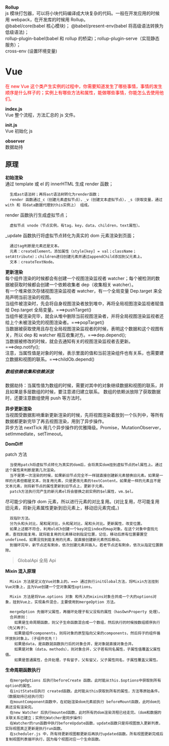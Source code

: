 **Rollup**  
js 模块打包器，可以将小块代码编译成大块复杂的代码。一般在开发应用的时候用 webpack，在开发库的时候用 Rollup。  
@babel/core(babel 核心模块)； @babel/present-env(babel 将高级语法转换为低级语法)；  
rollup-plugin-babel(babel 和 rollup 的桥梁)；rollup-plugin-serve（实现静态服务）；  
cross-env (设置环境变量)

# Vue

<font color='red'>在 new Vue 这个类产生实例的过程中，你需要知道发生了哪些事情，事情的发生顺序是什么样子的；实例上有哪些方法和属性，能做哪些事情，你能怎么去使用他们。</font>

**index.js**  
Vue 整个流程，方法汇总的 js 文件。

**init.js**  
Vue 初始化 js

**observer**  
数据劫持

## 原理

**初始渲染**  
通过 template 或 el 的 innerHTML 生成 render 函数；

```
  生成ast语法树；再将ast语法树转化为render函数；
  render 函数通过_c（创建元素虚拟节点），_v（创建文本虚拟节点），_s（获取变量，通过with 和 将data数据代理到this实例上） 组成。
```

render 函数执行生成虚拟节点；

```
  虚拟节点 vnode（节点实例，有tag，key，data，children，text属性）。
```

\_update 函数执行将虚拟节点转化为真实的 dom 元素渲染到页面；

```
  通过tag判断是元素还是文本。
  元素：createElement。添加属性（style[key] = val；className；setAttribute）；children递归创建元素并通过appendChild添加到父元素上。
  文本：createTextNode。
```

**更新渲染**  
每个组件渲染的时候都会有创建一个视图渲染监视者 watcher；每个被检测的数据被获取时候都会创建一个依赖收集者 dep（收集相关 watcher）。  
有一个堆来依次存储视图渲染监视者 watcher，有一个全局变量 Dep.target 来全局声明当前渲染的视图。  
当组件被渲染时，先会将自身视图渲染者放到堆中，再将全局视图渲染监视者赋值给 Dep.target 全局变量。===>pushTarget()  
当组件被渲染完毕，就会从堆中删除当前视图渲染者，并将全局视图渲染监视者还给上个未被渲染完的视图渲染者。===>popTarget()  
当数据被获取使用且存在全局视图渲染监视者的时候，表明这个数据和这个视图有关，所以 dep 和 watcher 相互收集对方。===>dep.depend();  
当数据被修改的时候，就会去通知有关的视图渲染监视者去更新。===>dep.notify();  
注意，当属性值是对象的时候，表示里面的值和当前渲染组件也有关系，也需要建立数据和视图的联系。===>childOb.depend()

##### **数组依赖收集和依赖派放**

数据劫持：当属性值为数组的时候，需要对其中的对象继续数据和视图的联系，并且如果是多层数组的时候，要注意递归建立联系。
数组的依赖派放除了获取数据时，还要注意数组使用 push 等方法时。

**异步更新渲染**  
当视图受数据影响重新更新渲染的时候，先将视图渲染着放到一个队列中，等所有数据都更新完毕了再去视图渲染，用到了异步操作。  
异步方法 nextTick 用几个异步操作的优雅降级。Promise，MutationObserver，setImmedlate，setTimeout。

**DomDiff**

patch 方法

```
  当使用patch将虚拟节点转化为真实的dom后，会将真实dom挂到虚拟节点的el属性上。通过这个属性来判断是第几次渲染。
  当不是第一次渲染的时候，如果新旧节点完全不一样就直接创建新元素替换旧元素。如果是一样的元素但都是文本，则复用元素，只是更改元素的textContent。如果是一样的元素且不是文本元素，则将新节点的属性更新到旧节点上，更新子元素。
  patch方法执行完产生的新元素el将会替换之前实例的$el属性，vm.$el。
```

尽可能少的操作 dom 元素，所以进行元素的对比复用。(对比复用，尽可能复用旧元素，将新元素属性更新到旧元素上，移动旧元素完成。)

```
  双指针方法。
  分为头和头对比，尾和尾对比，头和尾对比，尾和头对比。更新属性，改变位置。
  如果上述都不符合，利用oldCh创建一个key对应index的map对象。在这个对象中查找元素，查找到能复用，就将能复用的元素移动到指定位置，记住，移动后原有位置要置空undefined。如果没找到能复用的元素，就直接创建新元素然后移动。
  到循环完毕，新节点还有剩余，依次创建元素并插入。若老节点还有剩余，依次从指定位置删除。
```

> GlobalApi 全局 Api

**Mixin 混入原理**

```
  Mixin 方法是定义在Vue对象上的。==> 通过执行initGlobal方法，将Mixin方法挂到Vue对象上，且为Vue创建一个空对象属性options。

  Mixin 方法是将Vue.options 对象 和传入的mixins对象合并成一个大的options对象，挂到Vue上，实现条件混合，主要使用到mergeOption 方法。

  mergeOption 先循环父属性，再循环处理子有父没有的属性（hasOwnProperty 处理）。
  合并原则：
    如果是生命周期函数，则父子生命函数混合成一个数组，然后执行的时候按数组顺序执行（先父再子）。
    如果是组件components，则将对象的原型指向父亲的components，然后将子的组件循环放到对象上。（子组件优先！）
    如果是data，是函数就函数执行后的对象合并，是对象就直接对象合并。
    如果是对象（data，methods），则对象合并，父子若有同名属性，子属性值覆盖父属性值。
    如果是普通属性，合并处理，子有留子，父有留父，父子属性同名，子属性覆盖父属性。
```

**生命周期函数执行**

```
  在mergeOptions 后执行beforeCreate 函数。此时能从this.$options中获取到所有option的属性。
  在initState后执行 created函数。此时能从this获取到所有的属性，方法等原始条件。（数据劫持已经执行完）
  在mountComponent函数中，在初始渲染dom元素前执行 beforeMount函数，此时dom元素还没有渲染完。
  在new Watcher 后执行mounted函数，此时所有的dom渲染流程已经走完。（dom和数据的关联关系已建立；实例化Watcher是同步操作）
  在Watcher的run函数中执行beforeUpdate函数，update函数只是将视图放入更新列表，实际视图真正更新是执行run函数。
  在scheduler.js 中，所有待更新视图都更新后再执行updated函数。所有视图更新完成后复制视图列表循环执行，因为每个视图对应一个生命函数。
```
